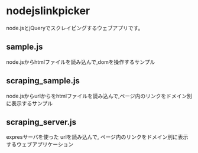 # nodejslinkpicker

node.jsとjQueryでスクレイピングするウェブアプリです。

## sample.js
node.jsからhtmlファイルを読み込んで,domを操作するサンプル

## scraping_sample.js
node.jsからurlからをhtmlファイルを読み込んで,ページ内のリンクをドメイン別に表示するサンプル

## scraping_server.js
expresサーバを使った
urlを読み込んで,
ページ内のリンクをドメイン別に表示するウェブアプリケーション

